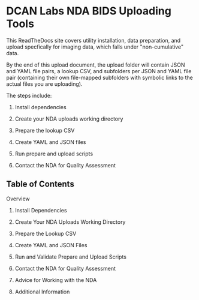 # DCAN Labs NDA BIDS Uploading Tools

This ReadTheDocs site covers utility installation, data preparation, and
upload specfically for imaging data, which falls under "non-cumulative"
data. 

By the end of this upload document, the upload folder will contain
JSON and YAML file pairs, a lookup CSV, and subfolders per JSON and YAML
file pair (containing their own file-mapped subfolders with symbolic
links to the actual files you are uploading).

The steps include:

1.  Install dependencies

2.  Create your NDA uploads working directory

3.  Prepare the lookup CSV

4. Create YAML and JSON files

5. Run prepare and upload scripts

6. Contact the NDA for Quality Assessment


## Table of Contents

Overview

1. Install Dependencies

2. Create Your NDA Uploads Working Directory

3. Prepare the Lookup CSV

4. Create YAML and JSON Files

5. Run and Validate Prepare and Upload Scripts

6. Contact the NDA for Quality Assessment

7. Advice for Working with the NDA

8. Additional Information
